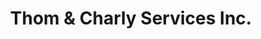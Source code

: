 ---
title : "Thom & Charly Services Inc."
# full screen navigation
first_name : ""
last_name : "THOM & CHARLY"
bg_image : "images/backgrounds/full-nav-bg.jpg"
# animated text loop
occupations:
- "Placement du personnel"
- "Recrutement à l'international"
- "Coaching du personnel formé hors Québec"


# slider background image loop
slider_images:
- "images/slider/slider-1.jpg"
- "images/slider/slider-2.jpg"
- "images/slider/slider-3.jpg"
- "images/slider/slider-3-1.jpg"
- "images/slider/slider-4.jpg"
- "images/slider/slider-5.jpg"
- "images/slider/slider-6.jpg"
- "images/slider/slider-7.jpg"
- "images/slider/slider-8.jpg"
- "images/slider/slider-9.jpg"
- "images/slider/slider-10.jpg"
- "images/slider/slider-11.jpg"
- "images/slider/slider-12.jpg"
- "images/slider/slider-13.jpg"

# button
button:
  enable : true
  label : "CONTACTEZ NOUS"
  link : "#contact"


# custom style
custom_class: "" 
custom_attributes: "" 
custom_css: ""

---